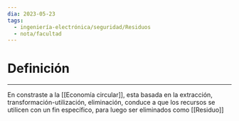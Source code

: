 ```yaml
---
dia: 2023-05-23
tags:
  - ingeniería-electrónica/seguridad/Residuos
  - nota/facultad
---
```

# Definición
---
En constraste a la [[Economía circular]], esta basada en la extracción, transformación-utilización, eliminación, conduce a que los recursos se utilicen con un fin específico, para luego ser eliminados como [[Residuo]]